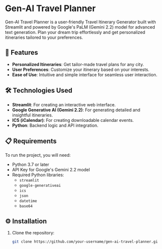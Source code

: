 # Gen-AI Travel Planner

Gen-AI Travel Planner is a user-friendly Travel Itinerary Generator built with Streamlit and powered by Google's PaLM (Gemini 2.2) model for advanced text generation. Plan your dream trip effortlessly and get personalized itineraries tailored to your preferences.

## 🚀 Features
- **Personalized Itineraries**: Get tailor-made travel plans for any city.
- **User Preferences**: Customize your itinerary based on your interests.
- **Ease of Use**: Intuitive and simple interface for seamless user interaction.

## 🛠️ Technologies Used
- **Streamlit**: For creating an interactive web interface.
- **Google Generative AI (Gemini 2.2)**: For generating detailed and insightful itineraries.
- **ICS (iCalendar)**: For creating downloadable calendar events.
- **Python**: Backend logic and API integration.

## 📋 Requirements
To run the project, you will need:
- Python 3.7 or later
- API Key for Google's Gemini 2.2 model
- Required Python libraries:
  - `streamlit`
  - `google-generativeai`
  - `ics`
  - `json`
  - `datetime`
  - `base64`

## ⚙️ Installation
1. Clone the repository:
   ```bash
   git clone https://github.com/your-username/gen-ai-travel-planner.git
